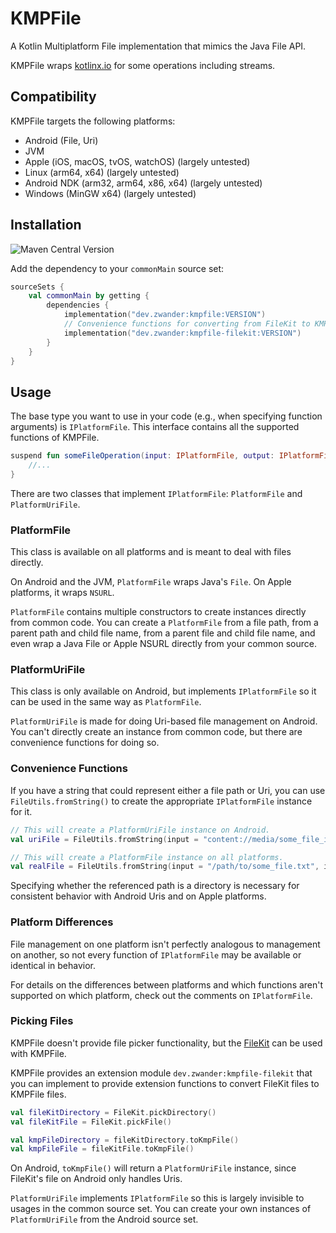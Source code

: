 # KMPFile
A Kotlin Multiplatform File implementation that mimics the Java File API.

KMPFile wraps [kotlinx.io](https://github.com/Kotlin/kotlinx-io) for some operations including streams.

## Compatibility
KMPFile targets the following platforms:
- Android (File, Uri)
- JVM
- Apple (iOS, macOS, tvOS, watchOS) (largely untested)
- Linux (arm64, x64) (largely untested)
- Android NDK (arm32, arm64, x86, x64) (largely untested)
- Windows (MinGW x64) (largely untested)

## Installation
![Maven Central Version](https://img.shields.io/maven-central/v/dev.zwander/kmpfile)

Add the dependency to your `commonMain` source set:

```kotlin
sourceSets {
    val commonMain by getting {
        dependencies {
            implementation("dev.zwander:kmpfile:VERSION")
            // Convenience functions for converting from FileKit to KMPFile.
            implementation("dev.zwander:kmpfile-filekit:VERSION")
        }
    }
}
```

## Usage
The base type you want to use in your code (e.g., when specifying function arguments) is `IPlatformFile`. This interface contains all the supported functions of KMPFile.

```kotlin
suspend fun someFileOperation(input: IPlatformFile, output: IPlatformFile) {
    //...
}
```

There are two classes that implement `IPlatformFile`: `PlatformFile` and `PlatformUriFile`.

### PlatformFile
This class is available on all platforms and is meant to deal with files directly.

On Android and the JVM, `PlatformFile` wraps Java's `File`. On Apple platforms, it wraps `NSURL`.

`PlatformFile` contains multiple constructors to create instances directly from common code. You can create a `PlatformFile` from a file path, from a parent path and child file name, from a parent file and child file name, and even wrap a Java File or Apple NSURL directly from your common source.

### PlatformUriFile
This class is only available on Android, but implements `IPlatformFile` so it can be used in the same way as `PlatformFile`.

`PlatformUriFile` is made for doing Uri-based file management on Android. You can't directly create an instance from common code, but there are convenience functions for doing so.

### Convenience Functions
If you have a string that could represent either a file path or Uri, you can use `FileUtils.fromString()` to create the appropriate `IPlatformFile` instance for it.

```kotlin
// This will create a PlatformUriFile instance on Android.
val uriFile = FileUtils.fromString(input = "content://media/some_file_id", isDirectory = false)

// This will create a PlatformFile instance on all platforms.
val realFile = FileUtils.fromString(input = "/path/to/some_file.txt", isDirectory = false)
```

Specifying whether the referenced path is a directory is necessary for consistent behavior with Android Uris and on Apple platforms.

### Platform Differences
File management on one platform isn't perfectly analogous to management on another, so not every function of `IPlatformFile` may be available or identical in behavior.

For details on the differences between platforms and which functions aren't supported on which platform, check out the comments on `IPlatformFile`.

### Picking Files
KMPFile doesn't provide file picker functionality, but the [FileKit](https://github.com/vinceglb/FileKit/) can be used with KMPFile.

KMPFile provides an extension module `dev.zwander:kmpfile-filekit` that you can implement to provide extension functions to convert FileKit files to KMPFile files.

```kotlin
val fileKitDirectory = FileKit.pickDirectory()
val fileKitFile = FileKit.pickFile()

val kmpFileDirectory = fileKitDirectory.toKmpFile()
val kmpFileFile = fileKitFile.toKmpFile()
```

On Android, `toKmpFile()` will return a `PlatformUriFile` instance, since FileKit's file on Android only handles Uris.

`PlatformUriFile` implements `IPlatformFile` so this is largely invisible to usages in the common source set. You can create your own instances of `PlatformUriFile` from the Android source set.
